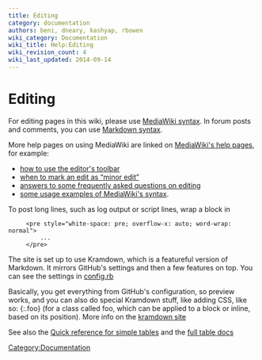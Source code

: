 ```yaml
---
title: Editing
category: documentation
authors: beni, dneary, kashyap, rbowen
wiki_category: Documentation
wiki_title: Help:Editing
wiki_revision_count: 4
wiki_last_updated: 2014-09-14
---
```


# Editing

For editing pages in this wiki, please use [MediaWiki syntax](https://www.mediawiki.org/wiki/Help:Formatting). In forum posts and comments, you can use [Markdown syntax](//daringfireball.net/projects/markdown/syntax).

More help pages on using MediaWiki are linked on [MediaWiki's help pages](https://meta.wikimedia.org/wiki/Help:Editing#Editing_help), for example:

*   [how to use the editor's toolbar](https://meta.wikimedia.org/wiki/Help:Edit_toolbar)
*   [when to mark an edit as “minor edit”](https://meta.wikimedia.org/wiki/Help:Minor_edit)
*   [answers to some frequently asked questions on editing](https://meta.wikimedia.org/wiki/Help:Editing_FAQ)
*   [some usage examples of MediaWiki's syntax](https://meta.wikimedia.org/wiki/Help:Wikitext_examples).

To post long lines, such as log output or script lines, wrap a block in

         <pre style="white-space: pre; overflow-x: auto; word-wrap: normal">
             ...
         </pre>

The site is set up to use Kramdown, which is a featureful version of
Markdown. It mirrors GitHub's settings and then a few
features on top. You can see the settings in [config.rb](https://github.com/redhat-openstack/website/blob/master/config.rb#L22-L32)

Basically, you get everything from GitHub's configuration, so preview
works, and you can also do special Kramdown stuff, like adding CSS, like
so: {:.foo} (for a class called foo, which can be applied to a block or
inline, based on its position). More info on the [kramdown site](http://kramdown.gettalong.org/syntax.html#attribute-list-definitions)

See also the [Quick reference for simple tables](http://kramdown.gettalong.org/quickref.html#tables) and the [full table docs](http://kramdown.gettalong.org/syntax.html#tables)

<Category:Documentation>
